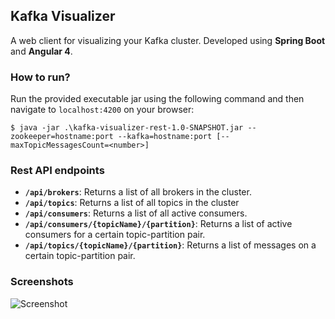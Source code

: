 ## Kafka Visualizer
A web client for visualizing your Kafka cluster. Developed using **Spring Boot** and **Angular 4**.

### How to run?
Run the provided executable jar using the following command and then navigate to `localhost:4200` on your browser:

`$ java -jar .\kafka-visualizer-rest-1.0-SNAPSHOT.jar --zookeeper=hostname:port --kafka=hostname:port [--maxTopicMessagesCount=<number>]`

### Rest API endpoints
- **`/api/brokers`**: Returns a list of all brokers in the cluster.
- **`/api/topics`**: Returns a list of all topics in the cluster
- **`/api/consumers`**: Returns a list of all active consumers.
- **`/api/consumers/{topicName}/{partition}`**: Returns a list of active consumers for a certain topic-partition pair.
- **`/api/topics/{topicName}/{partition}`**: Returns a list of messages on a certain topic-partition pair.

### Screenshots 

![Screenshot](https://github.com/enthusiast94/kafka-visualizer/blob/master/screenshot.png)
